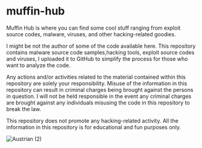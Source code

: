 # muffin-hub
Muffin Hub is where you can find some cool stuff ranging from exploit source codes, malware, viruses, and other hacking-related goodies. 

I might be not the author of some of the code available here. This repository contains malware source code samples,hacking tools, exploit source codes and viruses, I uploaded it to GitHub to simplify the process for those who want to analyze the code.

Any actions and/or activities related to the material contained within this repository are solely your responsibility. Misuse of the information in this repository can result in criminal charges being brought against the persons in question. I will not be held responsible in the event any criminal charges are brought against any individuals misusing the code in this repository to break the law.

This repository does not promote any hacking-related activity. All the information in this repository is for educational and fun purposes only.

![Austrian (2)](https://github.com/Abinesh-Mathivanan/muffin-hub/assets/113496287/207387ca-2206-4b1f-a5b9-c744c3ce4dbb)

